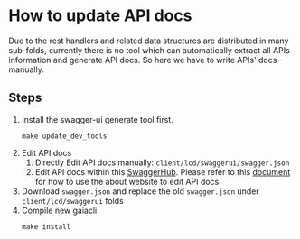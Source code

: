 # How to update API docs

Due to the rest handlers and related data structures are distributed in many sub-folds, currently there is no tool which can automatically extract all APIs information and generate API docs. So here we have to write APIs' docs manually.

## Steps
 
1. Install the swagger-ui generate tool first.
    ```
    make update_dev_tools
    ```
2. Edit API docs
    1. Directly Edit API docs manually: `client/lcd/swaggerui/swagger.json`
    2. Edit API docs within this [SwaggerHub](https://app.swaggerhub.com). Please refer to this [document](https://app.swaggerhub.com/help/index) for how to use the about website to edit API docs.
3. Download `swagger.json` and replace the old `swagger.json` under `client/lcd/swaggerui` folds
4. Compile new gaiacli
    ```
    make install
    ```